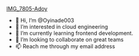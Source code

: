 [IMG_7805-Adoy](https://github.com/Oyinade003/Oyinade003/assets/113614873/20c1df64-51ee-4fdb-a408-5e0933af610d)
- 👋 Hi, I’m @Oyinade003
- 👀 I’m interested in cloud engineering 
- 🌱 I’m currently learning frontend development.
- 💞️ I’m looking to collaborate on great teams
- 📫 Reach me through my email address 

<!---
Oyinade003/Oyinade003 is a ✨ special ✨ repository because its `README.md` (this file) appears on your GitHub profile.
You can click the Preview link to take a look at your changes.
--->
